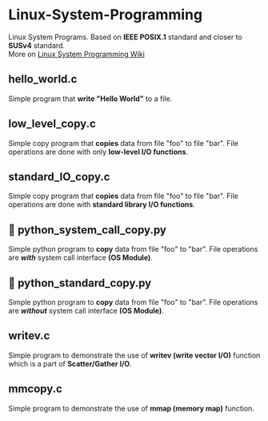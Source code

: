 # Linux-System-Programming
Linux System Programs. Based on **IEEE POSIX.1** standard and closer to **SUSv4** standard.  
More on [Linux System Programming Wiki](https://github.com/jastisriradheshyam/Linux-System-Programming/wiki)

## hello_world.c
Simple program that **write "Hello World"** to a file.

## low_level_copy.c
Simple copy program that **copies** data from file "foo" to file "bar". File operations are done with only **low-level I/O functions**.

## standard_IO_copy.c
Simple copy program that **copies** data from file "foo" to file "bar". File operations are done with **standard library I/O functions**.

## :snake: python_system_call_copy.py
Simple python program to **copy** data from file "foo" to "bar". File operations are _**with**_ system call interface **(OS Module)**.

## :snake: python_standard_copy.py
Simple python program to **copy** data from file "foo" to "bar". File operations are _**without**_ system call interface **(OS Module)**.

## writev.c
Simple program to demonstrate the use of **writev (write vector I/O)** function which is a part of **Scatter/Gather I/O**.

## mmcopy.c
Simple program to demonstrate the use of **mmap (memory map)** function.
